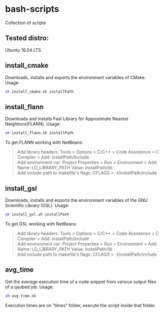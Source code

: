 # bash-scripts
Collection of scripts

## Tested distro:
Ubuntu 16.04 LTS

## install_cmake
Downloads, installs and exports the environment variables of CMake. Usage: <br/>
```bash
sh install_cmake.sh installPath
```
## install_flann
Downloads and installs Fast Library for Approximate Nearest Neighbors(FLANN). Usage: <br/>
```bash
sh install_flann.sh installPath
```
To get FLANN working with NetBeans: <br/>
> Add library headers: Tools > Options > C/C++ > Code Assistence > C Compiler > Add: installPath/include <br/>
> Add environment var: Project Properties > Run > Environment > Add: Name: LD_LIBRARY_PATH	Value: installPath/lib <br/>
> Add include path to makefile's flags: CFLAGS = -I/installPath/include <br/>

## install_gsl
Downloads, installs and exports the environment variables of the GNU Scientific Library (GSL). Usage: <br/>
```bash
sh install_gsl.sh installPath
```
To get GSL working with NetBeans: <br/>
> Add library headers: Tools > Options > C/C++ > Code Assistence > C Compiler > Add: installPath/include <br/>
> Add environment var: Project Properties > Run > Environment > Add: Name: LD_LIBRARY_PATH	Value: installPath/lib <br/>
> Add include path to makefile's flags: CFLAGS = -I/installPath/include <br/>

## avg_time
Get the average execution time of a code snippet from various output files of a qsubed job.  Usage: <br/>

```bash
sh avg_time.sh
```
Execution times are on "times" folder, execute the script inside that folder.
